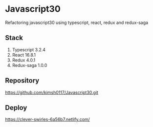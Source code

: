 # Javascript30
Refactoring javascript30 using typescript, react, redux and redux-saga

## Stack
1. Typescript 3.2.4
2. React 16.8.1
3. Redux 4.0.1
4. Redux-saga 1.0.0

## Repository
<https://github.com/kimsh0117/Javascript30.git>


## Deploy
<https://clever-swirles-6a56b7.netlify.com/>